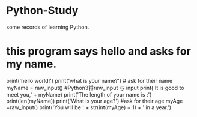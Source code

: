 # Python-Study
some records of learning Python.

# this program says hello and asks for my name.

print('hello world!')
print('what is your name?')  # ask for their name
myName = raw_input()   #Python3将raw_input 与 input
print('It is good to meet you,' + myName)
print('The length of your name is :')
print(len(myName))
print('What is your age?')    #ask for their age
myAge =raw_input()
print('You will be ' + str(int(myAge) + 1) + ' in a year.')

